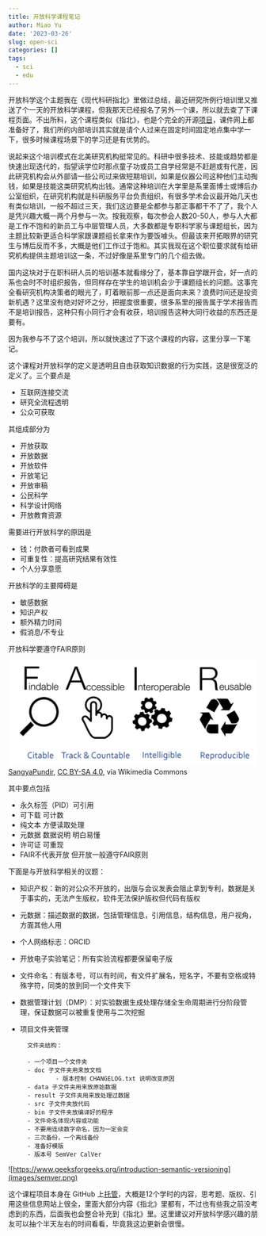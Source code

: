 ```yaml
---
title: 开放科学课程笔记
author: Miao Yu
date: '2023-03-26'
slug: open-sci
categories: []
tags:
  - sci
  - edu
---
```


开放科学这个主题我在《现代科研指北》里做过总结，最近研究所例行培训里又推送了个一天的开放科学课程，但我那天已经报名了另外一个课，所以就去查了下课程页面。不出所料，这个课程类似《指北》，也是个完全的开源[项目](https://carpentries-incubator.github.io/fair-bio-practice/index.html)，课件网上都准备好了，我们所的内部培训其实就是请个人过来在固定时间固定地点集中学一下，很多时候课程场景下的学习还是有优势的。

说起来这个培训模式在北美研究机构挺常见的。科研中很多技术、技能或趋势都是快速出现迭代的，指望读学位时那点童子功或员工自学经常是不赶趟或有代差，因此研究机构会从外部请一些公司过来做短期培训，如果是仪器公司这种他们主动掏钱，如果是技能这类研究机构出钱。通常这种培训在大学里是系里面博士或博后办公室组织，在研究机构就是科研服务平台负责组织，有很多学术会议最开始几天也有类似培训，一般不超过三天，我们这边要是全都参与那正事都干不了了，我个人是凭兴趣大概一两个月参与一次。按我观察，每次参会人数20-50人，参与人大都是工作不饱和的新员工与中层管理人员，大多数都是专职科学家与课题组长，因为主题比较新更适合科学家跟课题组长拿来作为要饭噱头。但最该来开拓眼界的研究生与博后反而不多，大概是他们工作过于饱和。其实我现在这个职位要求就有给研究机构提供主题培训这一条，不过好像是系里专门的几个组去做。

国内这块对于在职科研人员的培训基本就看缘分了，基本靠自学跟开会，好一点的系也会时不时组织报告，但同样存在学生的培训机会少于课题组长的问题。这事完全看研究机构决策者的眼光了，盯着眼前那一点还是面向未来？浪费时间还是投资新机遇？这里没有绝对好坏之分，把握度很重要，很多系里的报告属于学术报告而不是培训报告，这种只有小同行才会有收获，培训报告这种大同行收益的东西还是要有。

因为我参与不了这个培训，所以就快速过了下这个课程的内容，这里分享一下笔记。

这个课程对开放科学的定义是透明且自由获取知识数据的行为实践，这是很宽泛的定义了。三个要点是

- 互联网连接交流
- 研究全流程透明
- 公众可获取

其组成部分为

- 开放获取
- 开放数据
- 开放软件
- 开放笔记
- 开放审稿
- 公民科学
- 科学设计网络
- 开放教育资源

需要进行开放科学的原因是

- 钱：付款者可看到成果
- 可重复性：提高研究结果有效性
- 个人分享意愿

开放科学的主要障碍是

- 敏感数据
- 知识产权
- 额外精力时间
- 假消息/不专业

开放科学要遵守FAIR原则

![](images/FAIR.png)
<a href="https://commons.wikimedia.org/wiki/File:FAIR_data_principles.jpg">SangyaPundir</a>, <a href="https://creativecommons.org/licenses/by-sa/4.0">CC BY-SA 4.0</a>, via Wikimedia Commons

其中要点包括

- 永久标签（PID）可引用
- 可下载 可计数
- 纯文本 方便读取处理
- 元数据 数据说明 明白易懂
- 许可证 可重现
- FAIR不代表开放 但开放一般遵守FAIR原则

下面是与开放科学相关的议题：

- 知识产权：新的对公众不开放的，出版与会议发表会阻止拿到专利，数据是关于事实的，无法产生版权，软件无法保护版权但代码有版权

- 元数据：描述数据的数据，包括管理信息，引用信息，结构信息，用户视角，方面其他人用

- 个人网络标志：ORCID

- 开放电子实验笔记：所有实验流程都要保留电子版

- 文件命名：有版本号，可以有时间，有文件扩展名，短名字，不要有空格或特殊字符，同类的放到同一个文件夹下

- 数据管理计划（DMP）：对实验数据生成处理存储全生命周期进行分阶段管理，保证数据可以被重复使用与二次挖掘

- 项目文件夹管理

        文件夹结构：

        - 一个项目一个文件夹
        - doc 子文件夹用来放文档
                - 版本控制 CHANGELOG.txt 说明改变原因
        - data 子文件夹用来放原始数据
        - result 子文件夹用来放处理过数据
        - src 子文件夹放代码
        - bin 子文件夹放编译好的程序
        - 文件命名体现内容或功能
        - 不要用连续数字命名，因为一定会变
        - 三次备份，一个离线备份
        - 准备好模版
        - 版本号 SemVer CalVer
        
![https://www.geeksforgeeks.org/introduction-semantic-versioning](images/semver.png)
        
这个课程项目本身在 GitHub 上[托管](https://github.com/carpentries-incubator/fair-bio-practice)，大概是12个学时的内容，思考题、版权、引用这些信息网站上很全，里面大部分内容《指北》里都有，不过也有些我之前没考虑到的东西，后面我也会整合补充到《指北》里。这里建议对开放科学感兴趣的朋友可以抽个半天左右的时间看看，毕竟我这边更新会很慢。
        